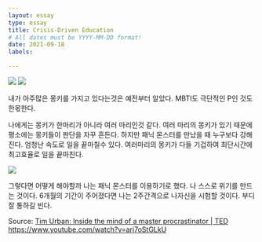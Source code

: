```yaml
---
layout: essay
type: essay
title: Crisis-Driven Education
# All dates must be YYYY-MM-DD format!
date: 2021-09-18
labels:

---
```

<img class="ui image" src="https://user-images.githubusercontent.com/55519519/169955560-f16c374a-2ffb-4984-ad4e-306d34198b86.png">
<img class="ui image" src="https://user-images.githubusercontent.com/55519519/169955646-7082305e-81dd-4d0f-a31d-76d4dfe313ac.png">

내가 아주많은 몽키를 가지고 있다는것은 예전부터 알았다. MBTI도 극단적인 P인 것도 한몫한다.

나에게는 몽키가 한마리가 아니라 여러 마리인것 같다.
여러 마리의 몽키가 있기 때문에 평소에는 몽키들이 판단을 자꾸 흔든다. 하지만 패닉 몬스터를 만났을 때 누구보다 강해진다.
엄청난 속도로 일을 끝마칠수 있다. 여러마리의 몽키가 다들 기겁하여 최단시간에 최고효율로 일을 끝마친다.

<img class="ui image" src="https://user-images.githubusercontent.com/55519519/169955242-92b550da-b16e-4409-af50-2a78c34419ad.png">

그렇다면 어떻게 해야할까
나는 패닉 몬스터를 이용하기로 했다. 나 스스로 위기를 만드는 것이다. 6개월의 기간이 주어졌다면 나는 2주간격으로 나자신을 시험할 것이다.
부디 잘 통하길 빈다.


Source: <a href="https://www.youtube.com/watch?v=arj7oStGLkU"></i>Tim Urban: Inside the mind of a master procrastinator | TED</a>
https://www.youtube.com/watch?v=arj7oStGLkU

